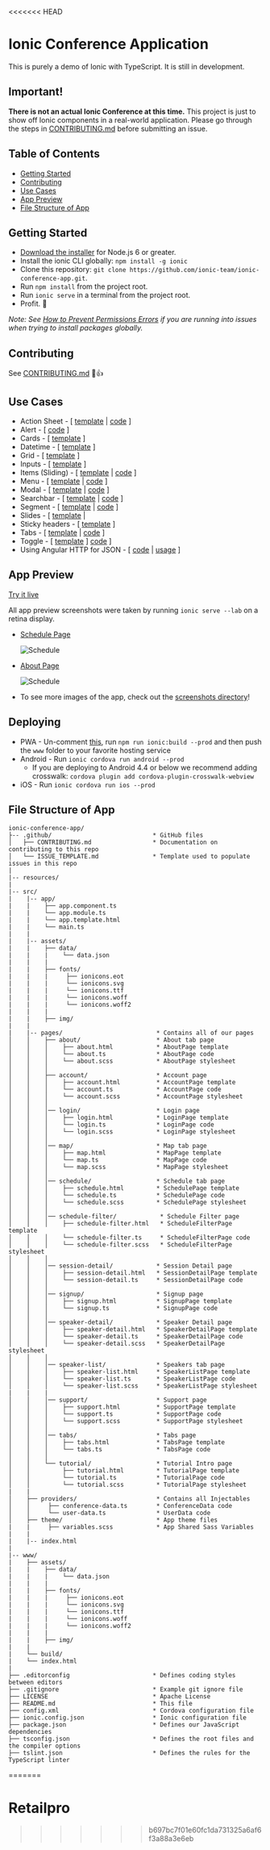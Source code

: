 <<<<<<< HEAD
# Ionic Conference Application

This is purely a demo of Ionic with TypeScript. It is still in development.


## Important!
**There is not an actual Ionic Conference at this time.** This project is just to show off Ionic components in a real-world application. Please go through the steps in [CONTRIBUTING.md](https://github.com/ionic-team/ionic-conference-app/blob/master/.github/CONTRIBUTING.md) before submitting an issue.


## Table of Contents
 - [Getting Started](#getting-started)
 - [Contributing](#contributing)
 - [Use Cases](#use-cases)
 - [App Preview](#app-preview)
 - [File Structure of App](#file-structure-of-app)


## Getting Started

* [Download the installer](https://nodejs.org/) for Node.js 6 or greater.
* Install the ionic CLI globally: `npm install -g ionic`
* Clone this repository: `git clone https://github.com/ionic-team/ionic-conference-app.git`.
* Run `npm install` from the project root.
* Run `ionic serve` in a terminal from the project root.
* Profit. :tada:

_Note: See [How to Prevent Permissions Errors](https://docs.npmjs.com/getting-started/fixing-npm-permissions) if you are running into issues when trying to install packages globally._

## Contributing
See [CONTRIBUTING.md](https://github.com/ionic-team/ionic-conference-app/blob/master/.github/CONTRIBUTING.md) :tada::+1:


## Use Cases

* Action Sheet - [ [template](https://github.com/ionic-team/ionic-conference-app/blob/master/src/pages/speaker-list/speaker-list.html) | [code](https://github.com/ionic-team/ionic-conference-app/blob/master/src/pages/speaker-list/speaker-list.ts) ]
* Alert - [ [code](https://github.com/ionic-team/ionic-conference-app/blob/master/src/pages/schedule/schedule.ts) ]
* Cards - [ [template](https://github.com/ionic-team/ionic-conference-app/blob/master/src/pages/speaker-list/speaker-list.html) ]
* Datetime - [ [template](https://github.com/ionic-team/ionic-conference-app/blob/master/src/pages/about/about.html) ]
* Grid - [ [template](https://github.com/ionic-team/ionic-conference-app/blob/master/src/pages/login/login.html) ]
* Inputs - [ [template](https://github.com/ionic-team/ionic-conference-app/blob/master/src/pages/login/login.html) ]
* Items (Sliding) - [ [template](https://github.com/ionic-team/ionic-conference-app/blob/master/src/pages/schedule/schedule.html) | [code](https://github.com/ionic-team/ionic-conference-app/blob/master/src/pages/schedule/schedule.ts) ]
* Menu - [ [template](https://github.com/ionic-team/ionic-conference-app/blob/master/src/app/app.template.html) |
[code](https://github.com/ionic-team/ionic-conference-app/blob/master/src/app/app.component.ts) ]
* Modal - [ [template](https://github.com/ionic-team/ionic-conference-app/blob/master/src/pages/schedule-filter/schedule-filter.html) | [code](https://github.com/ionic-team/ionic-conference-app/blob/master/src/pages/schedule/schedule.ts) ]
* Searchbar - [ [template](https://github.com/ionic-team/ionic-conference-app/blob/master/src/pages/schedule/schedule.html) | [code](https://github.com/ionic-team/ionic-conference-app/blob/master/src/pages/schedule/schedule.ts) ]
* Segment - [ [template](https://github.com/ionic-team/ionic-conference-app/blob/master/src/pages/schedule/schedule.html) | [code](https://github.com/ionic-team/ionic-conference-app/blob/master/src/pages/schedule/schedule.ts) ]
* Slides - [ [template](https://github.com/ionic-team/ionic-conference-app/blob/master/src/pages/tutorial/tutorial.html) |
* Sticky headers - [ [template](https://github.com/ionic-team/ionic-conference-app/blob/master/src/pages/schedule/schedule.html) ]
* Tabs - [ [template](https://github.com/ionic-team/ionic-conference-app/blob/master/src/pages/tabs/tabs.html) | [code](https://github.com/ionic-team/ionic-conference-app/blob/master/src/pages/tabs/tabs.ts) ]
* Toggle - [ [template](https://github.com/ionic-team/ionic-conference-app/blob/master/src/pages/schedule-filter/schedule-filter.html) ]
[code](https://github.com/ionic-team/ionic-conference-app/blob/master/src/pages/tutorial/tutorial.ts) ]
* Using Angular HTTP for JSON - [ [code](https://github.com/ionic-team/ionic-conference-app/blob/master/src/providers/conference-data.ts) | [usage](https://github.com/ionic-team/ionic-conference-app/blob/master/src/pages/schedule/schedule.ts) ]


## App Preview

[Try it live](https://ionic-team.github.io/ionic-conference-app/www)

All app preview screenshots were taken by running `ionic serve --lab` on a retina display.

- [Schedule Page](https://github.com/ionic-team/ionic-conference-app/blob/master/src/pages/schedule/schedule.html)

  <img src="resources/screenshots/SchedulePage.png" alt="Schedule">


- [About Page](https://github.com/ionic-team/ionic-conference-app/blob/master/src/pages/about/about.html)

  <img src="resources/screenshots/AboutPage.png" alt="Schedule">


- To see more images of the app, check out the [screenshots directory](https://github.com/ionic-team/ionic-conference-app/tree/master/resources/screenshots)!


## Deploying

* PWA - Un-comment [this](https://github.com/ionic-team/ionic2-app-base/blob/master/src/index.html#L21), run `npm run ionic:build --prod` and then push the `www` folder to your favorite hosting service
* Android - Run `ionic cordova run android --prod`
  - If you are deploying to Android 4.4 or below we recommend adding crosswalk: `cordova plugin add cordova-plugin-crosswalk-webview`
* iOS - Run `ionic cordova run ios --prod`

## File Structure of App

```
ionic-conference-app/
├-- .github/                            * GitHub files
│   ├── CONTRIBUTING.md                 * Documentation on contributing to this repo
│   └── ISSUE_TEMPLATE.md               * Template used to populate issues in this repo
|
|-- resources/
|
|-- src/
|    |-- app/
|    |    ├── app.component.ts
|    |    └── app.module.ts
|    |    └── app.template.html
|    |    └── main.ts
|    |
|    |-- assets/
|    |    ├── data/
|    |    |    └── data.json
|    |    |
|    |    ├── fonts/
|    |    |     ├── ionicons.eot
|    |    |     └── ionicons.svg
|    |    |     └── ionicons.ttf
|    |    |     └── ionicons.woff
|    |    |     └── ionicons.woff2
|    |    |
|    |    ├── img/
|    |
|    |-- pages/                          * Contains all of our pages
│    │    ├── about/                     * About tab page
│    │    │    ├── about.html            * AboutPage template
│    │    │    └── about.ts              * AboutPage code
│    │    │    └── about.scss            * AboutPage stylesheet
│    │    │
│    │    ├── account/                   * Account page
│    │    │    ├── account.html          * AccountPage template
│    │    │    └── account.ts            * AccountPage code
│    │    │    └── account.scss          * AccountPage stylesheet
│    │    │
│    │    │── login/                     * Login page
│    │    │    ├── login.html            * LoginPage template
│    │    │    └── login.ts              * LoginPage code
│    │    │    └── login.scss            * LoginPage stylesheet
│    │    │
│    │    │── map/                       * Map tab page
│    │    │    ├── map.html              * MapPage template
│    │    │    └── map.ts                * MapPage code
│    │    │    └── map.scss              * MapPage stylesheet
│    │    │
│    │    │── schedule/                  * Schedule tab page
│    │    │    ├── schedule.html         * SchedulePage template
│    │    │    └── schedule.ts           * SchedulePage code
│    │    │    └── schedule.scss         * SchedulePage stylesheet
│    │    │
│    │    │── schedule-filter/            * Schedule Filter page
│    │    │    ├── schedule-filter.html   * ScheduleFilterPage template
│    │    │    └── schedule-filter.ts     * ScheduleFilterPage code
│    │    │    └── schedule-filter.scss   * ScheduleFilterPage stylesheet
│    │    │
│    │    │── session-detail/            * Session Detail page
│    │    │    ├── session-detail.html   * SessionDetailPage template
│    │    │    └── session-detail.ts     * SessionDetailPage code
│    │    │
│    │    │── signup/                    * Signup page
│    │    │    ├── signup.html           * SignupPage template
│    │    │    └── signup.ts             * SignupPage code
│    │    │
│    │    │── speaker-detail/            * Speaker Detail page
│    │    │    ├── speaker-detail.html   * SpeakerDetailPage template
│    │    │    └── speaker-detail.ts     * SpeakerDetailPage code
│    │    │    └── speaker-detail.scss   * SpeakerDetailPage stylesheet
│    │    │
│    │    │── speaker-list/              * Speakers tab page
│    │    │    ├── speaker-list.html     * SpeakerListPage template
│    │    │    └── speaker-list.ts       * SpeakerListPage code
│    │    │    └── speaker-list.scss     * SpeakerListPage stylesheet
|    |    |
│    │    │── support/                   * Support page
│    │    │    ├── support.html          * SupportPage template
│    │    │    └── support.ts            * SupportPage code
│    │    │    └── support.scss          * SupportPage stylesheet
│    │    │
│    │    │── tabs/                      * Tabs page
│    │    │    ├── tabs.html             * TabsPage template
│    │    │    └── tabs.ts               * TabsPage code
│    │    │
│    │    └── tutorial/                  * Tutorial Intro page
│    │         ├── tutorial.html         * TutorialPage template
│    │         └── tutorial.ts           * TutorialPage code
│    │         └── tutorial.scss         * TutorialPage stylesheet
|    |
│    ├── providers/                      * Contains all Injectables
│    │     ├── conference-data.ts        * ConferenceData code
│    │     └── user-data.ts              * UserData code
│    ├── theme/                          * App theme files
|    |     ├── variables.scss            * App Shared Sass Variables
|    |
|    |-- index.html
|
|-- www/
|    ├── assets/
|    |    ├── data/
|    |    |    └── data.json
|    |    |
|    |    ├── fonts/
|    |    |     ├── ionicons.eot
|    |    |     └── ionicons.svg
|    |    |     └── ionicons.ttf
|    |    |     └── ionicons.woff
|    |    |     └── ionicons.woff2
|    |    |
|    |    ├── img/
|    |
|    └── build/
|    └── index.html
|
├── .editorconfig                       * Defines coding styles between editors
├── .gitignore                          * Example git ignore file
├── LICENSE                             * Apache License
├── README.md                           * This file
├── config.xml                          * Cordova configuration file
├── ionic.config.json                   * Ionic configuration file
├── package.json                        * Defines our JavaScript dependencies
├── tsconfig.json                       * Defines the root files and the compiler options
├── tslint.json                         * Defines the rules for the TypeScript linter
```
=======
# Retailpro
>>>>>>> b697bc7f01e60fc1da731325a6af6f3a88a3e6eb
